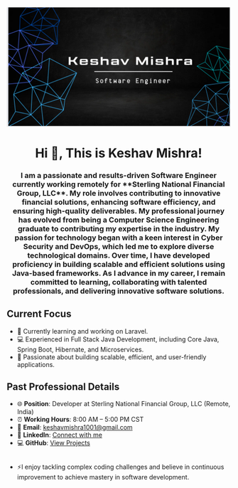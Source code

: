 ![logo](https://github.com/Keshav-LB/Keshav-LB/blob/main/Banner.png)
<h1 align="center">Hi 👋, This is Keshav Mishra!</h1>
<h3 align="center">
 I am a passionate and results-driven Software Engineer currently working remotely for **Sterling National Financial Group, LLC**.
  My role involves contributing to innovative financial solutions, enhancing software efficiency, and ensuring high-quality deliverables.
  My professional journey has evolved from being a Computer Science Engineering graduate to contributing my expertise in the industry. 
  My passion for technology began with a keen interest in Cyber Security and DevOps, which led me to explore diverse technological domains. 
  Over time, I have developed proficiency in building scalable and efficient solutions using Java-based frameworks. 
  As I advance in my career, I remain committed to learning, collaborating with talented professionals, and delivering innovative software solutions.
</h3>

## Current Focus
- 📘 Currently learning and working on Laravel.
- 💻 Experienced in Full Stack Java Development, including Core Java, Spring Boot, Hibernate, and Microservices.
- 🌟 Passionate about building scalable, efficient, and user-friendly applications.

## Past Professional Details
- 🌐 **Position**: Developer at Sterling National Financial Group, LLC (Remote, India)
- ⏰ **Working Hours**: 8:00 AM – 5:00 PM CST
- 📩 **Email**: keshavmishra1001@gmail.com
- 🌟 **LinkedIn**: [Connect with me](https://linkedin.com/in/keshavmishra10)
- 💻 **GitHub**: [View Projects](https://github.com/Keshav-LB)

## 
- ⚡I enjoy tackling complex coding challenges and believe in continuous improvement to achieve mastery in software development.

